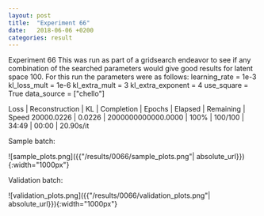```yaml
---
layout: post
title:  "Experiment 66"
date:   2018-06-06 +0200
categories: result
---
```

Experiment 66
This was run as part of a gridsearch endeavor to see if any combination of the searched parameters would give good results for latent space 100.
For this run the parameters were as follows:
learning_rate = 1e-3
kl_loss_mult = 1e-6
kl_extra_mult = 3
kl_extra_exponent = 4
use_square = True
data_source = ["chello"]

Loss | Reconstruction | KL | Completion | Epochs | Elapsed | Remaining | Speed
20000.0226 | 0.0226 | 2000000000000.0000 | 100% | 100/100 | 34:49 | 00:00 | 20.90s/it



Sample batch:

![sample_plots.png]({{"/results/0066/sample_plots.png"| absolute_url}}){:width="1000px"}

Validation batch:

![validation_plots.png]({{"/results/0066/validation_plots.png"| absolute_url}}){:width="1000px"}

